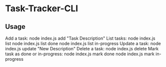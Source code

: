 # Task-Tracker-CLI

## Usage
Add a task:
    node index.js add "Task Description"
List tasks:
    node index.js list
    node index.js list done
    node index.js list in-progress
Update a task:
    node index.js update <id> "New Description"
Delete a task:
    node index.js delete <id>
Mark task as done or in-progress:
    node index.js mark <id> done
    node index.js mark <id> in-progress